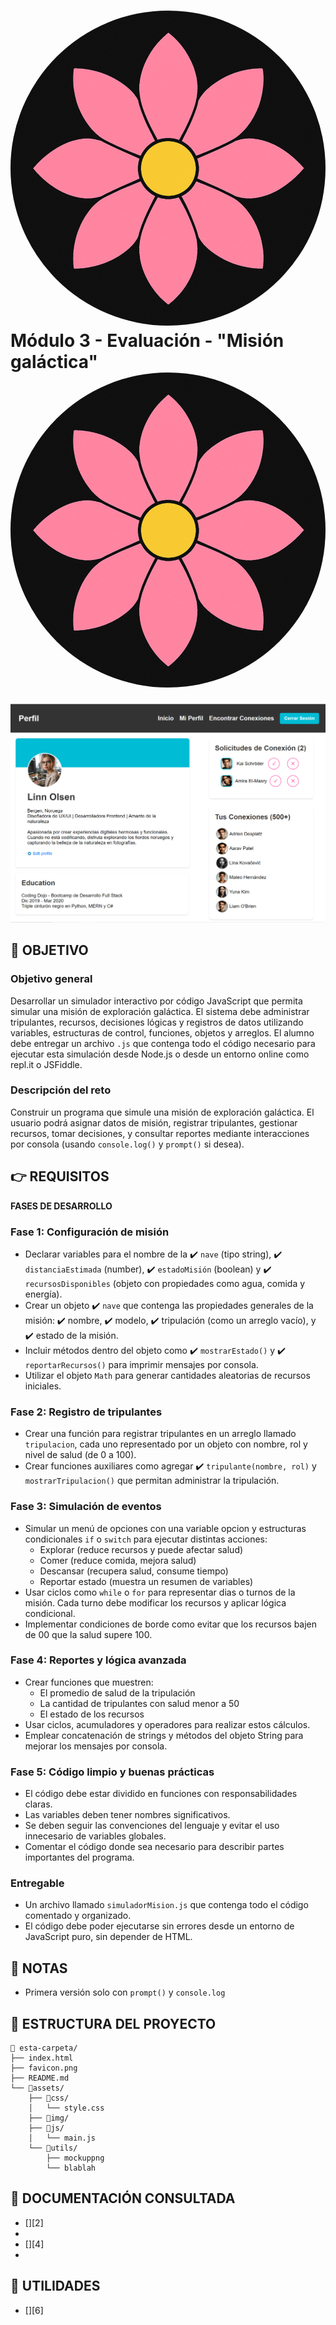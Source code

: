 # <img src="favicon.png" style="width:25; border-radius: 50%"/> Módulo 3 - Evaluación - "Misión galáctica" <img src="favicon.png" style="width:25; border-radius: 50%"/>

![mockup o entrega del ejercicio][0]


## 🚀 OBJETIVO

### Objetivo general

Desarrollar un simulador interactivo por código JavaScript que permita simular una misión de exploración galáctica. El sistema debe administrar tripulantes, recursos, decisiones lógicas y registros de datos utilizando variables, estructuras de control, funciones, objetos y arreglos. El alumno debe entregar un archivo `.js` que contenga todo el código necesario para ejecutar esta simulación desde Node.js o desde un entorno online como repl.it o JSFiddle.

### Descripción del reto

Construir un programa que simule una misión de exploración galáctica. El usuario podrá asignar datos de misión, registrar tripulantes, gestionar recursos, tomar decisiones, y consultar reportes mediante interacciones por consola (usando `console.log()` y `prompt()` si desea).


## 👉 REQUISITOS

**FASES DE DESARROLLO**

### Fase 1: Configuración de misión
* Declarar variables para el nombre de la ✔️ `nave` (tipo string), ✔️ `distanciaEstimada` (number), ✔️ `estadoMisión` (boolean) y ✔️ `recursosDisponibles` (objeto con propiedades como agua, comida y energía).
* Crear un objeto ✔️ `nave` que contenga las propiedades generales de la misión: ✔️ nombre, ✔️ modelo, ✔️ tripulación (como un arreglo vacío), y ✔️ estado de la misión.
* Incluir métodos dentro del objeto como ✔️ `mostrarEstado()` y ✔️ `reportarRecursos()` para imprimir mensajes por consola.
* Utilizar el objeto `Math` para generar cantidades aleatorias de recursos iniciales.

### Fase 2: Registro de tripulantes
* Crear una función para registrar tripulantes en un arreglo llamado `tripulacion`, cada uno representado por un objeto con nombre, rol y nivel de salud (de 0 a 100).
* Crear funciones auxiliares como agregar ✔️ `tripulante(nombre, rol)` y `mostrarTripulacion()` que permitan administrar la tripulación.

### Fase 3: Simulación de eventos
* Simular un menú de opciones con una variable opcion y estructuras condicionales `if` o `switch` para ejecutar distintas acciones:
    * Explorar (reduce recursos y puede afectar salud)
    * Comer (reduce comida, mejora salud)
    * Descansar (recupera salud, consume tiempo)
    * Reportar estado (muestra un resumen de variables)
* Usar ciclos como `while` o `for` para representar dias o turnos de la misión. Cada turno debe modificar los recursos y aplicar lógica condicional.
* Implementar condiciones de borde como evitar que los recursos bajen de 00 que la salud supere 100.

### Fase 4: Reportes y lógica avanzada
* Crear funciones que muestren:
    * El promedio de salud de la tripulación
    * La cantidad de tripulantes con salud menor a 50
    * El estado de los recursos
* Usar ciclos, acumuladores y operadores para realizar estos cálculos.
* Emplear concatenación de strings y métodos del objeto String para mejorar los mensajes por consola.

### Fase 5: Código limpio y buenas prácticas
* El código debe estar dividido en funciones con responsabilidades claras.
* Las variables deben tener nombres significativos.
* Se deben seguir las convenciones del lenguaje y evitar el uso innecesario de variables globales.
* Comentar el código donde sea necesario para describir partes importantes del programa.

### Entregable
* Un archivo llamado `simuladorMision.js` que contenga todo el código comentado y organizado.
* El código debe poder ejecutarse sin errores desde un entorno de JavaScript puro, sin depender de HTML.

## 👀 NOTAS

- Primera versión solo con `prompt()` y `console.log`





## 📁 ESTRUCTURA DEL PROYECTO
```
📁 esta-carpeta/  
├── index.html  
├── favicon.png  
├── README.md  
└── 📁assets/  
    ├── 📁css/  
    │   └── style.css  
    ├── 📁img/  
    ├── 📁js/  
    │   └── main.js
    └── 📁utils/  
        ├── mockuppng
        └── blablah
```

## 📖 DOCUMENTACIÓN CONSULTADA
* [][2]
* [][3]
* [][4]
* [][5]

## 🧰 UTILIDADES

* [][6]

<!-- Enlaces referenciados arriba -->
[0]:./assets/utils/mockup.png
[1]:
[2]:
[3]:
[4]:
[5]:
[6]:

